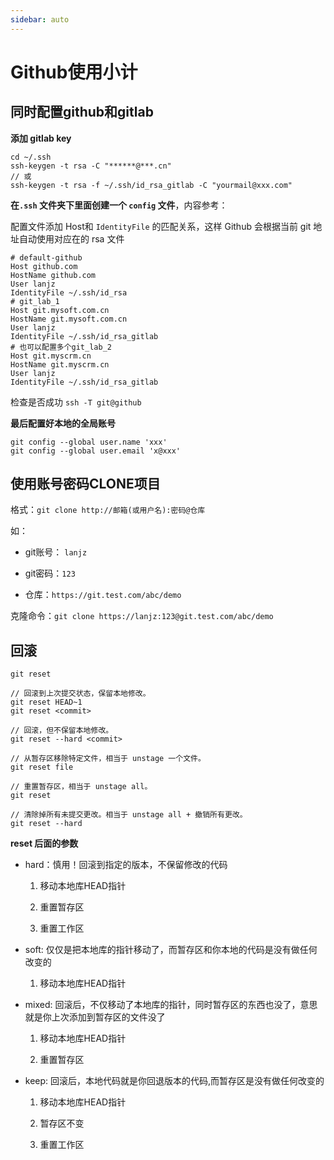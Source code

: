 ```yaml
---
sidebar: auto
---
```


# Github使用小计

## 同时配置github和gitlab

**添加 gitlab key**

```
cd ~/.ssh
ssh-keygen -t rsa -C "******@***.cn"
// 或
ssh-keygen -t rsa -f ~/.ssh/id_rsa_gitlab -C "yourmail@xxx.com"
```

**在`.ssh` 文件夹下里面创建一个 `config` 文件**，内容参考：

配置文件添加 Host和 `IdentityFile` 的匹配关系，这样 Github 会根据当前 git 地址自动使用对应在的 rsa 文件

```
# default-github                                                                       
Host github.com
HostName github.com
User lanjz
IdentityFile ~/.ssh/id_rsa
# git_lab_1                                                                         
Host git.mysoft.com.cn
HostName git.mysoft.com.cn
User lanjz
IdentityFile ~/.ssh/id_rsa_gitlab
# 也可以配置多个git_lab_2
Host git.myscrm.cn
HostName git.myscrm.cn
User lanjz
IdentityFile ~/.ssh/id_rsa_gitlab                               
```

检查是否成功 `ssh -T git@github`

**最后配置好本地的全局账号**
   
```
git config --global user.name 'xxx'
git config --global user.email 'x@xxx'
```

## 使用账号密码CLONE项目

格式：`git clone http://邮箱(或用户名):密码@仓库`

如：

- git账号： `lanjz`

- git密码：`123`

- 仓库：`https://git.test.com/abc/demo`

克隆命令：`git clone https://lanjz:123@git.test.com/abc/demo`

## 回滚

`git reset`

```
// 回滚到上次提交状态，保留本地修改。
git reset HEAD~1
git reset <commit>

// 回滚，但不保留本地修改。
git reset --hard <commit>

// 从暂存区移除特定文件，相当于 unstage 一个文件。
git reset file

// 重置暂存区，相当于 unstage all。
git reset

// 清除掉所有未提交更改。相当于 unstage all + 撤销所有更改。
git reset --hard
```

**reset 后面的参数**

- hard：慎用！回滚到指定的版本，不保留修改的代码

  1. 移动本地库HEAD指针
  
  2. 重置暂存区
  
  3. 重置工作区

- soft: 仅仅是把本地库的指针移动了，而暂存区和你本地的代码是没有做任何改变的

   1. 移动本地库HEAD指针

- mixed: 回滚后，不仅移动了本地库的指针，同时暂存区的东西也没了，意思就是你上次添加到暂存区的文件没了

   1. 移动本地库HEAD指针
   
   2. 重置暂存区

- keep: 回滚后，本地代码就是你回退版本的代码,而暂存区是没有做任何改变的
 
   1. 移动本地库HEAD指针
  
   2. 暂存区不变
  
   3. 重置工作区